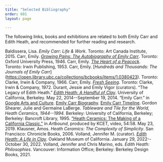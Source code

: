```yaml
---
title: "Selected Bibliography"
order: 601
layout: page

---
```


The following links, books and exhibitions are related to both Emily Carr and Edith Heath, and recommended for further reading and research.

Baldissera, Lisa. *Emily Carr: Life & Work*. Toronto: Art Canada Institute, 2015. 
Carr, Emily. [*Growing Pains: The Autobiography of Emily Carr*](http://dx.doi.org/10.14288/1.0380039). Toronto: Oxford University Press, 1946.
Carr, Emily. [*The Heart of a Peacock*](https://www.fadedpage.com/showbook.php?pid=20211039]). Toronto: Irwin Publishing, 1953. 
Carr, Emily. [*Hundreds and Thousands: The Journals of Emily Carr*] (https://open.library.ubc.ca/collections/bcbooks/items/1.0380423). Toronto: Clarke, Irwin & Company, 1966.
Carr, Emily. [*Fresh Seeing*](https://www.fadedpage.com/showbook.php?pid=20200801). Toronto: Clarke, Irwin & Company, 1972. 
Durant, Jessie and Emily Vigor (curators). “The Legacy of Edith Heath.” [*Edith Heath: A Handful of Clay*](https://exhibits.ced.berkeley.edu/exhibits/show/edithheath). University of California, Berkeley. May 22, 2014--September 19, 2014.
“Emily Carr.” in [Google Arts and Culture](https://artsandculture.google.com/entity/emily-carr/m01qjpm?hl=en).
[Emily Carr Biography](https://www.fadedpage.com/csearch.php?author=Carr,%20Emily).
[Emily Carr Timeline](https://royalbcmuseum.bc.ca/visit/exhibitions/online-exhibitions/emily-carr-timeline).
Gordon Shearer, Julie and Germaine LaBerge. *Tableware and Tile for the World, Heath Ceramics, 1944--1994.* Berkeley: University of California, Berkeley; Berkeley: Bancroft Library, 1995.
[“Heath Ceramics: The Making of a California Classic.”](https://www.kcet.org/shows/artbound/episodes/heath-ceramics-the-making-of-a-california-classic) in *Artbound*, produced by KCET, video, 54:58. May 23, 2019. 
Klausner, Amos. *Heath Ceramics: The Complexity of Simplicity*. San Francisco: Chronicle Books, 2006. 
Volland, Jennifer M. (curator). [*Edith Heath: A Life in Clay*](https://museumca.org/exhibit/edith-heath-life-clay). Oakland Museum of California. January 29, 2022--October 30, 2022. 
Volland, Jennifer and Chris Marino, eds. *Edith Heath: Philosophies*. Vancouver: Information Office; Berkeley: Berkeley Design Books, 2021.

